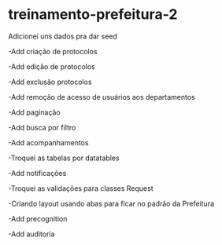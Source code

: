 # treinamento-prefeitura-2

Adicionei uns dados pra dar seed

-Add criação de protocolos  

-Add edição de protocolos  
  
-Add exclusão protocolos  
  
  -Add remoção de acesso de usuários aos departamentos  
    
-Add paginação  
  
-Add busca por filtro

-Add acompanhamentos  
  
-Troquei as tabelas por datatables  
  
-Add notificações  
  
-Troquei as validações para classes Request  
  
-Criando layout usando abas para ficar no padrão da Prefeitura  
  
-Add precognition  
  
-Add auditoria